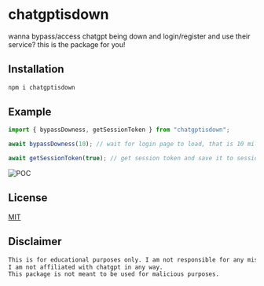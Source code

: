 # chatgptisdown

wanna bypass/access chatgpt being down and login/register and use their service? this is the package for you!

## Installation

```bash
npm i chatgptisdown
```

## Example

```js
import { bypassDowness, getSessionToken } from "chatgptisdown";

await bypassDowness(10); // wait for login page to load, that is 10 milliseconds wait before trying to reload page

await getSessionToken(true); // get session token and save it to session_token.txt, true to close the browser after getting the token, false to keep it open
```

![POC](https://i.imgur.com/XYYWdJM.gif)

## License

[MIT](https://choosealicense.com/licenses/mit/)

## Disclaimer

```txt
This is for educational purposes only. I am not responsible for any misuse of this package.
I am not affiliated with chatgpt in any way.
This package is not meant to be used for malicious purposes.
```
